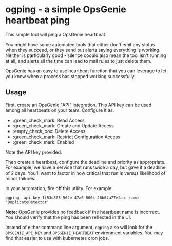 # ogping - a simple OpsGenie heartbeat ping

This simple tool will ping a OpsGenie heartbeat.

You might have some automated tools that either don't emit any status when they succeed, or they send out alerts saying everything is working. Neither is particularly good - silence coould also mean the tool isn't running at all, and alerts all the time can lead to mail rules to just delete them.

OpsGenie has an easy to use heartbeat function that you can leverage to let you know when a process has stopped working successfully.

## Usage

First, create an OpsGenie "API" integration. This API key can be used among all heartbeats on your team. Configure it as:
 - :green_check_mark: Read Access
 - :green_check_mark: Create and Update Access
 - :empty_check_box: Delete Access
 - :green_check_mark: Restrict Configuration Access
 - :green_check_mark: Enabled

Note the API key provided.

Then create a heartbeat, configure the deadline and priority as appropriate. For example, we have a service that runs twice a day, but gave it a deadline of 2 days. You'll want to factor in how critical that run is versus likelihood of minor failures.

In your automation, fire off this utility. For example:

```
ogping -api-key 1f53d805-562e-47a6-800c-26b64a77efaa -name 'DuplicateDetector'
```

**Note:** OpsGenie provides no feedback if the heartbeat name is incorrect. You should verify that the ping has been reflected in the UI.

Instead of either command line argument, `ogping` also will look for the `OPSGENIE_API_KEY` and `OPSGENIE_HEARTBEAT` environment variables. You may find that easier to use with kubernetes cron jobs.
